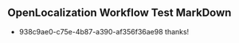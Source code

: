 ## OpenLocalization Workflow Test MarkDown
* 938c9ae0-c75e-4b87-a390-af356f36ae98 
thanks!<!--HONumber=Feb16_HO4-->
